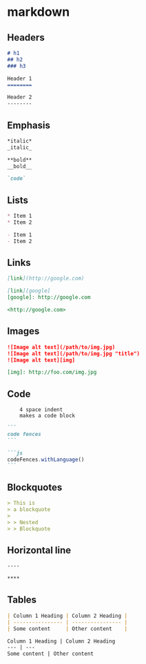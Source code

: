 # markdown

## Headers

```markdown
# h1
## h2
### h3
```

```markdown
Header 1
========
```

```markdown
Header 2
--------
```

## Emphasis

```markdown
*italic*
_italic_
```

```markdown
**bold**
__bold__
```

```markdown
`code`
```

## Lists

```markdown
* Item 1
* Item 2
```

```markdown
- Item 1
- Item 2
```

## Links

```markdown
[link](http://google.com)
```

```markdown
[link][google]
[google]: http://google.com
```

```markdown
<http://google.com>
```

## Images

```markdown
![Image alt text](/path/to/img.jpg)
![Image alt text](/path/to/img.jpg "title")
![Image alt text][img]
```

```markdown
[img]: http://foo.com/img.jpg
```

## Code

```
    4 space indent
    makes a code block
```

~~~markdown
```
code fences
```
~~~


~~~markdown
```js
codeFences.withLanguage()
```
~~~

## Blockquotes

```markdown
> This is
> a blockquote
>
> > Nested
> > Blockquote
```

## Horizontal line

```markdown
----
```

```markdown
****
```

## Tables

```markdown
| Column 1 Heading | Column 2 Heading |
| ---------------- | ---------------- |
| Some content     | Other content    |
```

```markdown
Column 1 Heading | Column 2 Heading
--- | ---
Some content | Other content
```